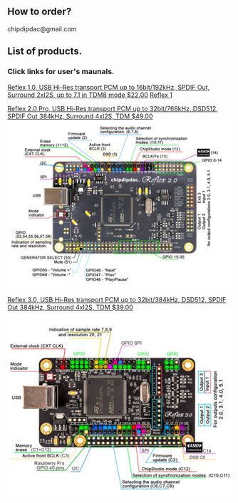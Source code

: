 <h2>How to order?</h2>
chipdipdac@gmail.com
<h2>List of products.</h2> 
<h3>Click links for user's maunals.</h3>

[Reflex 1.0, USB Hi-Res transport PCM up to 16bit/192kHz, SPDIF Out, Surround 2xI2S, up to 7.1 in TDM8 mode $22.00](https://github.com/ChipDipDAC/ChipDipDAC.github.io/tree/main/Reflex%201.0)
[Reflex 1](https://github.com/ChipDipDAC/ChipDipDAC.github.io/blob/main/Reflex%201.0/Reflex_1pins.jpg?raw=true)

[Reflex 2.0 Pro, USB Hi-Res transport PCM up to 32bit/768kHz, DSD512, SPDIF Out  384kHz, Surround 4xI2S, TDM $49.00](https://github.com/ChipDipDAC/ChipDipDAC.github.io/tree/main/Reflex%202.0%20Pro)
![Reflex 2.0 Pro](https://github.com/ChipDipDAC/ChipDipDAC.github.io/blob/main/Reflex%202.0%20Pro/Reflex_2_0_Pro_pins.jpg?raw=true)

[Reflex 3.0, USB Hi-Res transport PCM up to 32bit/384kHz, DSD512, SPDIF Out  384kHz, Surround 4xI2S, TDM $39.00](https://github.com/ChipDipDAC/ChipDipDAC.github.io/tree/main/Reflex%203.0)
![Reflex 3.0](https://github.com/ChipDipDAC/ChipDipDAC.github.io/blob/main/Reflex%203.0/Reflex_3_0_pins.jpg?raw=true)
